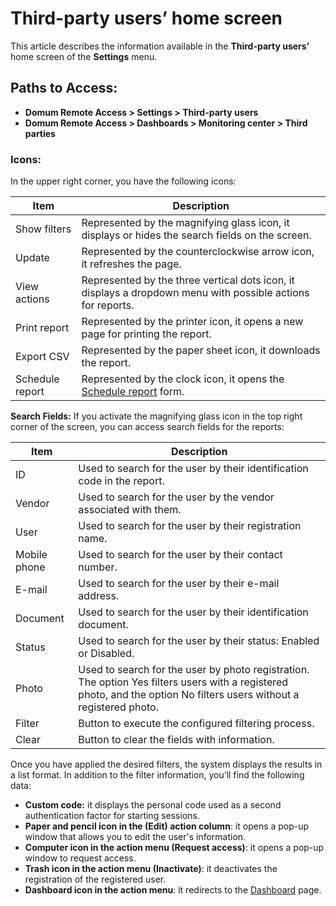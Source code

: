 # Third-party users’ home screen

This article describes the information available in the **Third-party users’** home screen of the **Settings** menu.

## **Paths to Access:**
- **Domum Remote Access > Settings > Third-party users**
- **Domum Remote Access > Dashboards > Monitoring center > Third parties**

### **Icons:**
In the upper right corner, you have the following icons:

| Item                | Description                                                |
|---------------------|------------------------------------------------------------|
| Show filters        | Represented by the magnifying glass icon, it displays or hides the search fields on the screen. |
| Update              | Represented by the counterclockwise arrow icon, it refreshes the page. |
| View actions        | Represented by the three vertical dots icon, it displays a dropdown menu with possible actions for reports. |
| Print report        | Represented by the printer icon, it opens a new page for printing the report. |
| Export CSV          | Represented by the paper sheet icon, it downloads the report. |
| Schedule report     | Represented by the clock icon, it opens the [Schedule report](/v3-32/docs/general-information-how-to-issue-download-and-schedule-device-reports) form. |

**Search Fields:**
If you activate the magnifying glass icon in the top right corner of the screen, you can access search fields for the reports:

| Item         | Description                                                |
|--------------|------------------------------------------------------------|
| ID           | Used to search for the user by their identification code in the report. |
| Vendor       | Used to search for the user by the vendor associated with them. |
| User         | Used to search for the user by their registration name.    |
| Mobile phone | Used to search for the user by their contact number.        |
| E-mail       | Used to search for the user by their e-mail address.        |
| Document     | Used to search for the user by their identification document. |
| Status       | Used to search for the user by their status: Enabled or Disabled. |
| Photo        | Used to search for the user by photo registration. The option Yes filters users with a registered photo, and the option No filters users without a registered photo. |
| Filter       | Button to execute the configured filtering process.        |
| Clear        | Button to clear the fields with information.               |

Once you have applied the desired filters, the system displays the results in a list format. In addition to the filter information, you’ll find the following data:

- **Custom code:** it displays the personal code used as a second authentication factor for starting sessions.
- **Paper and pencil icon in the (Edit) action column**: it opens a pop-up window that allows you to edit the user's information.
- **Computer icon in the action menu (Request access)**: it opens a pop-up window to request access.
- **Trash icon in the action menu (Inactivate)**: it deactivates the registration of the registered user.
- **Dashboard icon in the action menu**: it redirects to the [Dashboard](/v3-32/docs/domum-dashboard) page.
